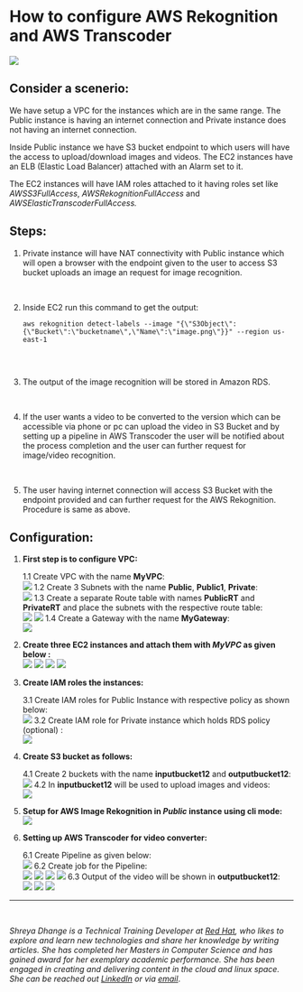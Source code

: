# How to configure AWS Rekognition and AWS Transcoder


![](/images/aws_rekognition/intro.png " ")

## Consider a scenerio:

We have setup a VPC for the instances which are in the same range. The Public instance is having an internet connection and Private instance does not having an internet connection. 

Inside Public instance we have S3 bucket endpoint to which users will have the access to upload/download images and videos. The EC2 instances have an ELB (Elastic Load Balancer) attached with an Alarm set to it. 

The EC2 instances will have IAM roles attached to it having roles set like *AWSS3FullAccess*, *AWSRekognitionFullAccess* and *AWSElasticTranscoderFullAccess.*
 
## Steps:

1. Private instance will have NAT connectivity with Public instance which will open a browser with the endpoint given to the user to access S3 bucket uploads an image an request for image recognition.

<br/>

2. Inside EC2 run this command to get the output:

	
	```
	aws rekognition detect-labels --image "{\"S3Object\":{\"Bucket\":\"bucketname\",\"Name\":\"image.png\"}}" --region us-east-1
	

<br/>

3. The output of the image recognition will be stored in Amazon RDS.

<br/>

4. If the user wants a video to be converted to the version which can be accessible via phone or pc can upload the video in S3 Bucket and by setting up a pipeline in AWS Transcoder the user will be notified about the process completion and the user can further request for image/video recognition.

<br/>

5. The user having internet connection will access S3 Bucket with the endpoint provided and can further request for the AWS Rekognition. Procedure is same as above.

## Configuration:

1. **First step is to configure VPC:** <br/>

	1.1 Create VPC with the name **MyVPC**: <br/>
![](/images/aws_rekognition/step-1.1.png " ")
	1.2 Create 3 Subnets with the name **Public**, **Public1**, **Private**:<br/>
![](/images/aws_rekognition/step-1.2.png " ")
	1.3 Create a separate Route table with names **PublicRT** and **PrivateRT** and place the subnets with the respective route table:<br/>
![](/images/aws_rekognition/step-1.3.1.png " ")
![](/images/aws_rekognition/step-1.3.2.png " ")
	1.4 Create a Gateway with the name **MyGateway**:<br/>
![](/images/aws_rekognition/step-1.4.png " ")
2. **Create three EC2 instances and attach them with *MyVPC* as given below :**<br/>
![](/images/aws_rekognition/step-2.1.png " ")
![](/images/aws_rekognition/step-2.2.png " ")
![](/images/aws_rekognition/step-2.3.png " ")
![](/images/aws_rekognition/step-2.4.png " ")
3. **Create IAM roles the instances:** <br/>

	3.1 Create IAM roles for Public Instance with respective policy as shown below:<br/>
![](/images/aws_rekognition/step-3.1.png " ")
	3.2 Create IAM role for Private instance which holds RDS policy (optional) :<br/>
![](/images/aws_rekognition/step-3.2.png " ")
4. **Create S3 bucket as follows:** <br/>

	4.1 Create 2 buckets with the name **inputbucket12** and **outputbucket12**:<br/>
![](/images/aws_rekognition/step-4.1.png " ")
	4.2 In **inputbucket12** will be used to upload images and videos:<br/>
![](/images/aws_rekognition/step-4.2.png " ")
5. **Setup for AWS Image Rekognition in *Public* instance using cli mode:**<br/>
![](/images/aws_rekognition/step-5.png " ")
6. **Setting up AWS Transcoder for video converter:** <br/>

	6.1 Create Pipeline as given below:<br/>
![](/images/aws_rekognition/step-6.1.png " ")
	6.2 Create job for the Pipeline:<br/>
![](/images/aws_rekognition/step-6.2.1.png " ")
![](/images/aws_rekognition/step-6.2.2.png " ")
![](/images/aws_rekognition/step-6.2.3.png " ")
![](/images/aws_rekognition/step-6.2.4.png " ")
	6.3 Output of the video will be shown in **outputbucket12**:<br/>
![](/images/aws_rekognition/step-6.3.1.png " ")
![](/images/aws_rekognition/step-6.3.2.png " ")
![](/images/aws_rekognition/step-6.3.3.png " ")



-------
<br/>


*Shreya Dhange is a Technical Training Developer at [Red Hat](https://www.redhat.com/en), who likes to explore and learn new technologies and share her knowledge by writing articles. She has completed her Masters in Computer Science and has gained award for her exemplary academic performance. She has been engaged in creating and delivering content in the cloud and linux space. She can be reached out [LinkedIn](https://www.linkedin.com/in/shreyadhange/) or via [email](https://mail.google.com/mail/u/0/?fs=1&tf=cm&source=mailto&to=shreyadhange@gmail.com)*.


